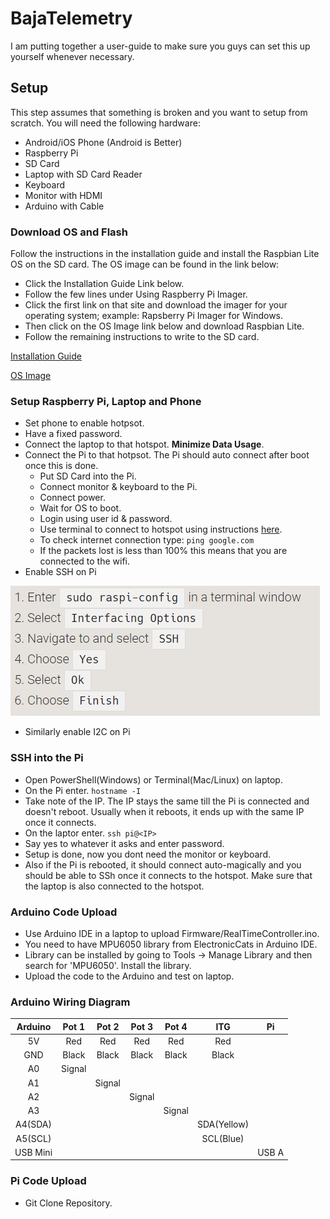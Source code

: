 # BajaTelemetry

I am putting together a user-guide to make sure you guys can set this up yourself whenever necessary.

## Setup

This step assumes that something is broken and you want to setup from scratch. You will need the following hardware:

* Android/iOS Phone (Android is Better)
* Raspberry Pi
* SD Card
* Laptop with SD Card Reader
* Keyboard
* Monitor with HDMI
* Arduino with Cable

### Download OS and Flash

Follow the instructions in the installation guide and install the Raspbian Lite OS on the SD card. The OS image can be found in the link below:

* Click the Installation Guide Link below.
* Follow the few lines under Using Raspberry Pi Imager.
* Click the first link on that site and download the imager for your operating system; example: Rapsberry Pi Imager for Windows.
* Then click on the OS Image link below and download Raspbian Lite.
* Follow the remaining instructions to write to the SD card. 

[Installation Guide](https://www.raspberrypi.org/documentation/installation/installing-images/README.md)

[OS Image](https://www.raspberrypi.org/downloads/raspbian/)

### Setup Raspberry Pi, Laptop and Phone

* Set phone to enable hotpsot. 
* Have a fixed password. 
* Connect the laptop to that hotspot. **Minimize Data Usage**. 
* Connect the Pi to that hotpsot. The Pi should auto connect after boot once this is done.
   * Put SD Card into the Pi.
   * Connect monitor & keyboard to the Pi.
   * Connect power.
   * Wait for OS to boot.
   * Login using user id & password. 
   * Use terminal to connect to hotspot using instructions [here](https://www.raspberrypi.org/documentation/configuration/wireless/wireless-cli.md).
   * To check internet connection type: 
   `ping google.com`
   * If the packets lost is less than 100% this means that you are connected to the wifi.
* Enable SSH on Pi

![](https://github.com/AnirudhPal/BajaTelemetry/blob/master/Images/1.PNG?raw=true)
* Similarly enable I2C on Pi

### SSH into the Pi

* Open PowerShell(Windows) or Terminal(Mac/Linux) on laptop.
* On the Pi enter. `hostname -I`
* Take note of the IP. The IP stays the same till the Pi is connected and doesn't reboot. Usually when it reboots, it ends up with the same IP once it connects.
* On the laptor enter. `ssh pi@<IP>`
* Say yes to whatever it asks and enter password.
* Setup is done, now you dont need the monitor or keyboard.
* Also if the Pi is rebooted, it should connect auto-magically and you should be able to SSh once it connects to the hotspot. Make sure that the laptop is also connected to the hotspot.

### Arduino Code Upload

* Use Arduino IDE in a laptop to upload Firmware/RealTimeController.ino.
* You need to have MPU6050 library from ElectronicCats in Arduino IDE.
* Library can be installed by going to Tools -> Manage Library and then search for 'MPU6050'. Install the library.
* Upload the code to the Arduino and test on laptop.

### Arduino Wiring Diagram

|Arduino|Pot 1|Pot 2|Pot 3|Pot 4|ITG|Pi|
|:-:|:-:|:-:|:-:|:-:|:-:|:-:|
|5V|Red|Red|Red|Red|Red||
|GND|Black|Black|Black|Black|Black||
|A0|Signal||||||
|A1||Signal|||||
|A2|||Signal||||
|A3||||Signal|||
|A4(SDA)|||||SDA(Yellow)||
|A5(SCL)|||||SCL(Blue)||
|USB Mini||||||USB A|

### Pi Code Upload

* Git Clone Repository.
